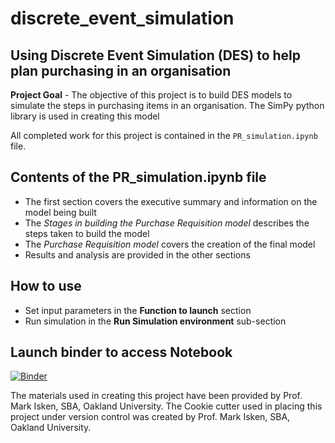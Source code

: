 # discrete_event_simulation

## Using Discrete Event Simulation (DES) to help plan purchasing in an organisation 
**Project Goal** - The objective of this project is to build DES models to simulate the steps in purchasing items in an organisation. The SimPy python library is used in creating this model

All completed work for this project is contained in the `PR_simulation.ipynb` file.

Contents of the PR_simulation.ipynb file
-------------------------------------------

* The first section covers the executive summary and information on the model being built
* The *Stages in building the Purchase Requisition model* describes the steps taken to build the model
* The *Purchase Requisition model* covers the creation of the final model
* Results and analysis are provided in the other sections

How to use
-----------
* Set input parameters in the **Function to launch** section 
* Run simulation in the **Run Simulation environment** sub-section

Launch binder to access Notebook
------------------------------------
[![Binder](https://mybinder.org/badge_logo.svg)](https://mybinder.org/v2/gh/OsarodionOdion/DES_model/HEAD)

The materials used in creating this project have been provided by Prof. Mark Isken, SBA, Oakland University.
The Cookie cutter used in placing this project under version control was created by Prof. Mark Isken, SBA, Oakland University.
